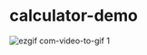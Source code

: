 # calculator-demo

![ezgif com-video-to-gif 1](https://user-images.githubusercontent.com/2540791/51447882-2fbaa280-1cf0-11e9-9401-41f81e85d6f1.gif)
